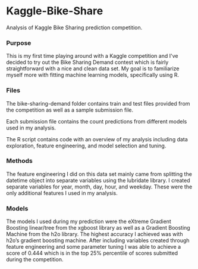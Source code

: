 # Kaggle-Bike-Share
Analysis of Kaggle Bike Sharing prediction competition.

### Purpose
This is my first time playing around with a Kaggle competition and I've decided to try out the Bike Sharing Demand contest which is fairly straightforward with a nice and clean data set. My goal is to familiarize myself more with fitting machine learning models, specifically using R.

### Files
The bike-sharing-demand folder contains train and test files provided from the competition as well as a sample submission file. 

Each submission file contains the count predictions from different models used in my analysis. 

The R script contains code with an overview of my analysis including data exploration, feature engineering, and model selection and tuning.
	
### Methods
The feature engineering I did on this data set mainly came from splitting the datetime object into separate variables using the lubridate library. I created separate variables for year, month, day, hour, and weekday. These were the only additional features I used in my analysis.

### Models
The models I used during my prediction were the eXtreme Gradient Boosting linear/tree from the xgboost library as well as a Gradient Boosting Machine from the h2o library. The highest accuracy I achieved was with h2o’s gradient boosting machine. After including variables created through feature engineering and some parameter tuning I was able to achieve a score of 0.444 which is in the top 25% percentile of scores submitted during the competition. 
